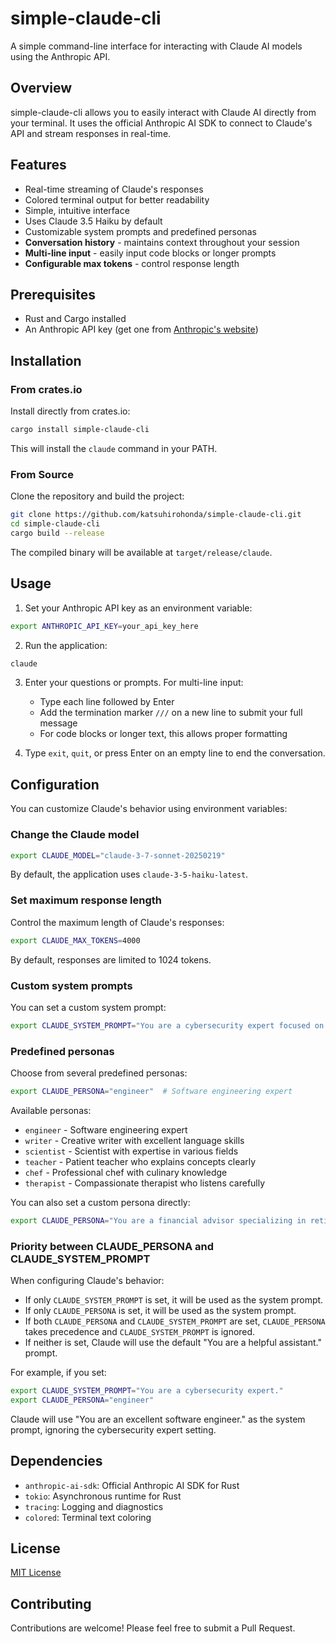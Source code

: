 # simple-claude-cli

A simple command-line interface for interacting with Claude AI models using the Anthropic API.

## Overview

simple-claude-cli allows you to easily interact with Claude AI directly from your terminal. It uses the official Anthropic AI SDK to connect to Claude's API and stream responses in real-time.

## Features

- Real-time streaming of Claude's responses
- Colored terminal output for better readability
- Simple, intuitive interface
- Uses Claude 3.5 Haiku by default
- Customizable system prompts and predefined personas
- **Conversation history** - maintains context throughout your session
- **Multi-line input** - easily input code blocks or longer prompts
- **Configurable max tokens** - control response length

## Prerequisites

- Rust and Cargo installed
- An Anthropic API key (get one from [Anthropic's website](https://www.anthropic.com/))

## Installation

### From crates.io

Install directly from crates.io:

```bash
cargo install simple-claude-cli
```

This will install the `claude` command in your PATH.

### From Source

Clone the repository and build the project:

```bash
git clone https://github.com/katsuhirohonda/simple-claude-cli.git
cd simple-claude-cli
cargo build --release
```

The compiled binary will be available at `target/release/claude`.

## Usage

1. Set your Anthropic API key as an environment variable:

```bash
export ANTHROPIC_API_KEY=your_api_key_here
```

2. Run the application:

```bash
claude
```

3. Enter your questions or prompts. For multi-line input:
   - Type each line followed by Enter
   - Add the termination marker `///` on a new line to submit your full message
   - For code blocks or longer text, this allows proper formatting

4. Type `exit`, `quit`, or press Enter on an empty line to end the conversation.

## Configuration

You can customize Claude's behavior using environment variables:

### Change the Claude model

```bash
export CLAUDE_MODEL="claude-3-7-sonnet-20250219"
```

By default, the application uses `claude-3-5-haiku-latest`.

### Set maximum response length

Control the maximum length of Claude's responses:

```bash
export CLAUDE_MAX_TOKENS=4000
```

By default, responses are limited to 1024 tokens.

### Custom system prompts

You can set a custom system prompt:

```bash
export CLAUDE_SYSTEM_PROMPT="You are a cybersecurity expert focused on threat analysis."
```

### Predefined personas

Choose from several predefined personas:

```bash
export CLAUDE_PERSONA="engineer"  # Software engineering expert
```

Available personas:
- `engineer` - Software engineering expert
- `writer` - Creative writer with excellent language skills
- `scientist` - Scientist with expertise in various fields
- `teacher` - Patient teacher who explains concepts clearly
- `chef` - Professional chef with culinary knowledge
- `therapist` - Compassionate therapist who listens carefully

You can also set a custom persona directly:

```bash
export CLAUDE_PERSONA="You are a financial advisor specializing in retirement planning."
```

### Priority between CLAUDE_PERSONA and CLAUDE_SYSTEM_PROMPT

When configuring Claude's behavior:

- If only `CLAUDE_SYSTEM_PROMPT` is set, it will be used as the system prompt.
- If only `CLAUDE_PERSONA` is set, it will be used as the system prompt.
- If both `CLAUDE_PERSONA` and `CLAUDE_SYSTEM_PROMPT` are set, `CLAUDE_PERSONA` takes precedence and `CLAUDE_SYSTEM_PROMPT` is ignored.
- If neither is set, Claude will use the default "You are a helpful assistant." prompt.

For example, if you set:
```bash
export CLAUDE_SYSTEM_PROMPT="You are a cybersecurity expert."
export CLAUDE_PERSONA="engineer"
```
Claude will use "You are an excellent software engineer." as the system prompt, ignoring the cybersecurity expert setting.

## Dependencies

- `anthropic-ai-sdk`: Official Anthropic AI SDK for Rust
- `tokio`: Asynchronous runtime for Rust
- `tracing`: Logging and diagnostics
- `colored`: Terminal text coloring

## License

[MIT License](LICENSE)

## Contributing

Contributions are welcome! Please feel free to submit a Pull Request.
